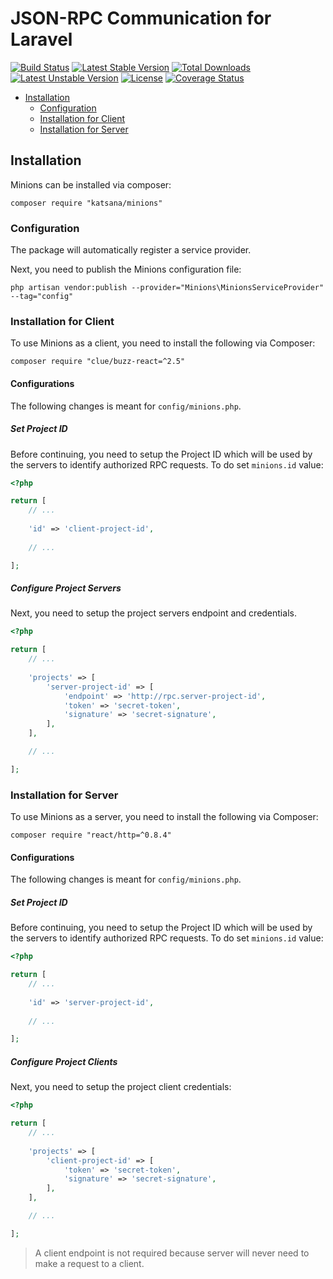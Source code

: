 JSON-RPC Communication for Laravel
===================

[![Build Status](https://travis-ci.org/katsana/minions.svg?branch=master)](https://travis-ci.org/katsana/minions)
[![Latest Stable Version](https://poser.pugx.org/katsana/minions/v/stable)](https://packagist.org/packages/katsana/minions)
[![Total Downloads](https://poser.pugx.org/katsana/minions/downloads)](https://packagist.org/packages/katsana/minions)
[![Latest Unstable Version](https://poser.pugx.org/katsana/minions/v/unstable)](https://packagist.org/packages/katsana/minions)
[![License](https://poser.pugx.org/katsana/minions/license)](https://packagist.org/packages/katsana/minions)
[![Coverage Status](https://coveralls.io/repos/github/katsana/minions/badge.svg?branch=master)](https://coveralls.io/github/katsana/minions?branch=master)

* [Installation](#installation)
    - [Configuration](#configuration)
    - [Installation for Client](#installation-for-client)
    - [Installation for Server](#installation-for-server)

## Installation

Minions can be installed via composer:

```
composer require "katsana/minions"
```

### Configuration

The package will automatically register a service provider.

Next, you need to publish the Minions configuration file:

```
php artisan vendor:publish --provider="Minions\MinionsServiceProvider" --tag="config"
```

### Installation for Client

To use Minions as a client, you need to install the following via Composer:

```
composer require "clue/buzz-react=^2.5"
```

#### Configurations

The following changes is meant for `config/minions.php`.

##### Set Project ID

Before continuing, you need to setup the Project ID which will be used by the servers to identify authorized RPC requests. To do set `minions.id` value:

```php
<?php

return [
    // ...
    
    'id' => 'client-project-id',
    
    // ...

];
```

##### Configure Project Servers

Next, you need to setup the project servers endpoint and credentials.

```php
<?php

return [
    // ...
    
    'projects' => [
        'server-project-id' => [
            'endpoint' => 'http://rpc.server-project-id',
            'token' => 'secret-token',
            'signature' => 'secret-signature',
        ],
    ],

    // ...

];
```

### Installation for Server

To use Minions as a server, you need to install the following via Composer:

```
composer require "react/http=^0.8.4"
```


#### Configurations

The following changes is meant for `config/minions.php`.

##### Set Project ID

Before continuing, you need to setup the Project ID which will be used by the servers to identify authorized RPC requests. To do set `minions.id` value:

```php
<?php

return [
    // ...
    
    'id' => 'server-project-id',
    
    // ...

];
```

##### Configure Project Clients

Next, you need to setup the project client credentials:

```php
<?php

return [
    // ...
    
    'projects' => [
        'client-project-id' => [
            'token' => 'secret-token',
            'signature' => 'secret-signature',
        ],
    ],

    // ...

];
```

> A client endpoint is not required because server will never need to make a request to a client.


